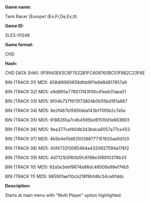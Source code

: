 **Game name:**

Tank Racer (Europe) (En,Fr,De,Es,It)

**Game ID:**

SLES-01248

**Game format:**

CHD

**Hash:**

CHD DATA SHA1: 0F9940E63C8F7022B1FC608760BC51F8B2C23F6E

BIN (TRACK 01) MD5: 458df4960658dfdd6f1e6d8d817857a9

BIN (TRACK 02) MD5: e9d865e778517f43f06c41eeb31aea51

BIN (TRACK 03) MD5: 8f04b737f613f73804b0b55bd191a887

BIN (TRACK 04) MD5: 8e2f487b1585fdda143bf70f0b2c7a5e

BIN (TRACK 05) MD5: 9188265a7c4b4595bd61510d1e663893

BIN (TRACK 06) MD5: 9ea377cef404b343bdca6057a77ce453

BIN (TRACK 07) MD5: 4b5b4e10d8350388777151920aa0d120

BIN (TRACK 08) MD5: 40f4732f3085464a4320927594a176f2

BIN (TRACK 09) MD5: 4d7121b5f60b5fc8198e3f8910378b33

BIN (TRACK 10) MD5: 92a5e3def9674a98dc48506a98ef74b5

BIN (TRACK 11) MD5: 98590fae110cb218f9b1d6c54ce91ddc

**Description:**

Starts at main menu with "Multi Player" option highlighted.